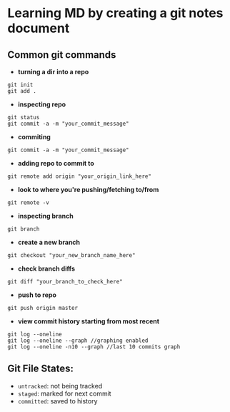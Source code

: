 # Learning MD by creating a git notes document
## Common git commands
- **turning a dir into a repo**
```
git init
git add .
```
- **inspecting repo**
```
git status
git commit -a -m "your_commit_message"
```
- **commiting**
```
git commit -a -m "your_commit_message"
```
- **adding repo to commit to**
```
git remote add origin "your_origin_link_here"
```
- **look to where you're pushing/fetching to/from**
```
git remote -v
```
- **inspecting branch**
```
git branch
```
- **create a new branch**
```
git checkout "your_new_branch_name_here"
```
- **check branch diffs**
```
git diff "your_branch_to_check_here"
```
- **push to repo**
```
git push origin master
```
- **view commit history starting from most recent**
```
git log --oneline
git log --oneline --graph //graphing enabled
git log --oneline -n10 --graph //last 10 commits graph
```

## Git File States:
- `untracked`: not being tracked
- `staged`: marked for next commit
- `committed`: saved to history
